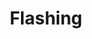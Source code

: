 ---
title: "Flashing"
permalink: /docs/flashing/
excerpt: "Flashing Quanta's RMK firmware."
#last_modified_at: 2021-06-07T08:48:05-04:00
#redirect_from:
#  - /theme-setup/
toc: true
---